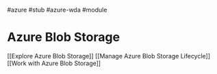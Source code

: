  #azure #stub #azure-wda #module 

# Azure Blob Storage
[[Explore Azure Blob Storage]]
[[Manage Azure Blob Storage Lifecycle]]
[[Work with Azure Blob Storage]]